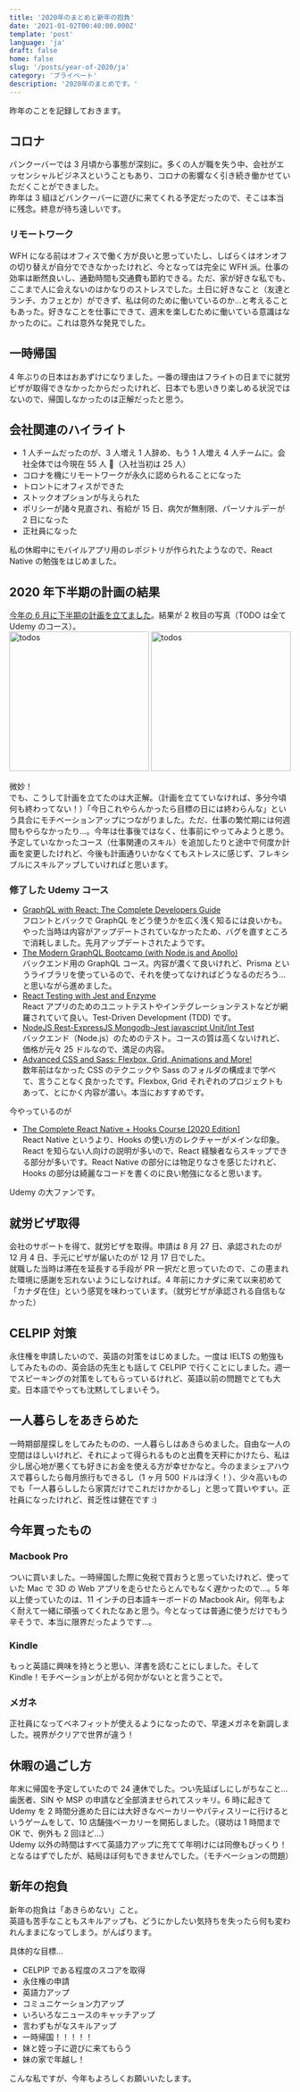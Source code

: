 ```yaml
---
title: '2020年のまとめと新年の抱負'
date: '2021-01-02T00:40:00.000Z'
template: 'post'
language: 'ja'
draft: false
home: false
slug: '/posts/year-of-2020/ja'
category: 'プライベート'
description: '2020年のまとめです。'
---
```


昨年のことを記録しておきます。

## コロナ

バンクーバーでは 3 月頃から事態が深刻に。多くの人が職を失う中、会社がエッセンシャルビジネスということもあり、コロナの影響なく引き続き働かせていただくことができました。<br />
昨年は 3 組ほどバンクーバーに遊びに来てくれる予定だったので、そこは本当に残念。終息が待ち遠しいです。

### リモートワーク

WFH になる前はオフィスで働く方が良いと思っていたし、しばらくはオンオフの切り替えが自分でできなかったけれど、今となっては完全に WFH 派。仕事の効率は断然良いし、通勤時間も交通費も節約できる。ただ、家が好きな私でも、ここまで人に会えないのはかなりのストレスでした。土日に好きなこと（友達とランチ、カフェとか）ができず、私は何のために働いているのか…と考えることもあった。好きなことを仕事にできて、週末を楽しむために働いている意識はなかったのに。これは意外な発見でした。

## 一時帰国

4 年ぶりの日本はおあずけになりました。一番の理由はフライトの日までに就労ビザが取得できなかったからだったけれど、日本でも思いきり楽しめる状況ではないので、帰国しなかったのは正解だったと思う。

## 会社関連のハイライト

- 1 人チームだったのが、3 人増え 1 人辞め、もう 1 人増え 4 人チームに。会社全体では今現在 55 人 （入社当初は 25 人）
- コロナを機にリモートワークが永久に認められることになった
- トロントにオフィスができた
- ストックオプションが与えられた
- ポリシーが諸々見直され、有給が 15 日、病欠が無制限、パーソナルデーが 2 日になった
- 正社員になった

私の休暇中にモバイルアプリ用のレポジトリが作られたようなので、React Native の勉強をはじめました。

## 2020 年下半期の計画の結果

[今年の 6 月に下半期の計画を立てました](/posts/plans-for-second-half-of-2020/ja)。結果が 2 枚目の写真（TODO は全て Udemy のコース）。<br />
<img src="/media/todo06282020.jpg" alt="todos" width="250" style="display: inline-block;"/>
<img src="/media/after73168.jpg" alt="todos" width="250" style="display: inline-block;"/>

微妙！<br />
でも、こうして計画を立てたのは大正解。（計画を立てていなければ、多分今頃何も終わってない！）「今日これやらんかったら目標の日には終わらんな」という具合にモチベーションアップにつながりました。ただ、仕事の繁忙期には何週間もやらなかったり…。今年は仕事後ではなく、仕事前にやってみようと思う。<br />
予定していなかったコース（仕事関連のスキル）を追加したりと途中で何度か計画を変更したけれど、今後も計画通りいかなくてもストレスに感じず、フレキシブルにスキルアップしていければと思います。

### 修了した Udemy コース

- [GraphQL with React: The Complete Developers Guide](https://www.udemy.com/course/graphql-with-react-course/)<br />
  フロントとバックで GraphQL をどう使うかを広く浅く知るには良いかも。やった当時は内容がアップデートされていなかったため、バグを直すところで消耗しました。先月アップデートされたようです。
- [The Modern GraphQL Bootcamp (with Node.js and Apollo)](https://www.udemy.com/course/graphql-bootcamp/)<br />
  バックエンド用の GraphQL コース。内容が濃くて良いけれど、Prisma というライブラリを使っているので、それを使ってなければどうなるのだろう…と思いながら進めました。
- [React Testing with Jest and Enzyme](https://www.udemy.com/course/react-testing-with-jest-and-enzyme/)<br />
  React アプリのためのユニットテストやインテグレーションテストなどが網羅されていて良い。Test-Driven Development (TDD) です。
- [NodeJS Rest-ExpressJS Mongodb-Jest javascript Unit/Int Test](https://www.udemy.com/course/master-jest-expressjs-nodejs-2020-may/)<br />
  バックエンド（Node.js）のためのテスト。コースの質は高くないけれど、価格が元々 25 ドルなので、満足の内容。
- [Advanced CSS and Sass: Flexbox, Grid, Animations and More!](https://www.udemy.com/course/advanced-css-and-sass/)<br />
  数年前はなかった CSS のテクニックや Sass のフォルダの構成まで学べて、言うことなく良かったです。Flexbox, Grid それぞれのプロジェクトもあって、とにかく内容が濃い。本当におすすめです。

今やっているのが

- [The Complete React Native + Hooks Course [2020 Edition]](https://www.udemy.com/course/the-complete-react-native-and-redux-course/)<br />
  React Native というより、Hooks の使い方のレクチャーがメインな印象。React を知らない人向けの説明が多いので、React 経験者ならスキップできる部分が多いです。React Native の部分には物足りなさを感じたけれど、Hooks の部分は綺麗なコードを書くのに良い勉強になると思います。

Udemy の大ファンです。

## 就労ビザ取得

会社のサポートを得て、就労ビザを取得。申請は 8 月 27 日、承認されたのが 12 月 4 日、手元にビザが届いたのが 12 月 17 日でした。<br />
就職した当時は滞在を延長する手段が PR 一択だと思っていたので、この恵まれた環境に感謝を忘れないようにしなければ。4 年前にカナダに来て以来初めて「カナダ在住」という感覚を味わっています。（就労ビザが承認される自信もなかった）

## CELPIP 対策

永住権を申請したいので、英語の対策をはじめました。一度は IELTS の勉強もしてみたものの、英会話の先生とも話して CELPIP で行くことにしました。週一でスピーキングの対策をしてもらっているけれど、英語以前の問題でとても大変。日本語でやっても沈黙してしまいそう。

## 一人暮らしをあきらめた

一時期部屋探しをしてみたものの、一人暮らしはあきらめました。自由な一人の空間はほしいけれど、それによって得られるものと出費を天秤にかけたら、私は少し居心地が悪くても好きにお金を使える方が幸せかなと。今のままシェアハウスで暮らしたら毎月旅行もできるし（1 ヶ月 500 ドルは浮く！）、少々高いものでも「一人暮らししたら家賃だけでこれだけかかるし」と思って買いやすい。正社員になったけれど、貧乏性は健在です :)

## 今年買ったもの

### Macbook Pro

ついに買いました。一時帰国した際に免税で買おうと思っていたけれど、使っていた Mac で 3D の Web アプリを走らせたらとんでもなく遅かったので…。5 年以上使っていたのは、11 インチの日本語キーボードの Macbook Air。何年もよく耐えて一緒に頑張ってくれたなあと思う。今となっては普通に使うだけでもう辛そうで、本当に限界だったようです…。

### Kindle

もっと英語に興味を持とうと思い、洋書を読むことにしました。そして Kindle！モチベーションが上がる何かがないとと言うことで。

### メガネ

正社員になってベネフィットが使えるようになったので、早速メガネを新調しました。視界がクリアで世界が違う！

## 休暇の過ごし方

年末に帰国を予定していたので 24 連休でした。つい先延ばしにしがちなこと…歯医者、SIN や MSP の申請など全部済ませられてスッキリ。6 時に起きて Udemy を 2 時間分進めた日には大好きなベーカリーやパティスリーに行けるというゲームをして、10 店舗強ベーカリーを開拓しました。（寝坊は 1 時間まで OK で、例外も 2 回ほど…）<br />
Udemy 以外の時間はすべて英語力アップに充てて年明けには同僚もびっくり！となるはずでしたが、結局ほぼ何もできませんでした。（モチベーションの問題）

## 新年の抱負

新年の抱負は「あきらめない」こと。<br />
英語も苦手なこともスキルアップも、どうにかしたい気持ちを失ったら何も変われんままになってしまう。がんばります。

具体的な目標…

- CELPIP である程度のスコアを取得
- 永住権の申請
- 英語力アップ
- コミュニケーション力アップ
- いろいろなニュースのキャッチアップ
- 言わずもがなスキルアップ
- 一時帰国！！！！！
- 妹と姪っ子に遊びに来てもらう
- 妹の家で年越し！

こんな私ですが、今年もよろしくお願いいたします。
